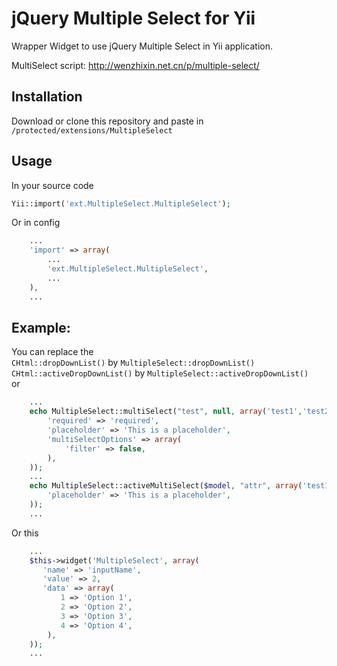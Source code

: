 # jQuery Multiple Select for Yii

Wrapper Widget to use jQuery Multiple Select in Yii application.

MultiSelect script:
http://wenzhixin.net.cn/p/multiple-select/

## Installation
Download or clone this repository and paste in `/protected/extensions/MultipleSelect`

## Usage
In your source code
```php
Yii::import('ext.MultipleSelect.MultipleSelect');
```
Or in config
```php
    ...
    'import' => array(
        ...
        'ext.MultipleSelect.MultipleSelect',
        ...
    ),
    ...
```

## Example:
You can replace the <br>
`CHtml::dropDownList()` by `MultipleSelect::dropDownList()` <br>
`CHtml::activeDropDownList()` by `MultipleSelect::activeDropDownList()` <br>
or
```php
    ...
    echo MultipleSelect::multiSelect("test", null, array('test1','test2'), array(
        'required' => 'required',
        'placeholder' => 'This is a placeholder',
        'multiSelectOptions' => array(
            'filter' => false,
        ),
    ));
    ...
    echo MultipleSelect::activeMultiSelect($model, "attr", array('test1','test2'), array(
        'placeholder' => 'This is a placeholder',
    ));
    ...
```
Or this

```php
    ...
    $this->widget('MultipleSelect', array(
       'name' => 'inputName',
       'value' => 2,
       'data' => array(
           1 => 'Option 1',
           2 => 'Option 2',
           3 => 'Option 3',
           4 => 'Option 4',
        ),
    ));
    ...
```

